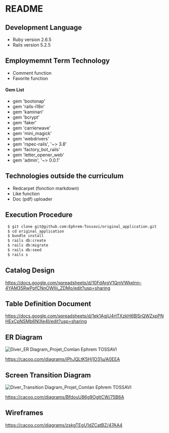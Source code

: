 # README

## Development Language

* Ruby version 2.6.5
* Rails version 5.2.5

## Employmemnt Term Technology

* Comment function
* Favorite function

#### Gem List
* gem 'bootsnap'
* gem 'rails-i18n'
* gem 'kaminari'
* gem 'bcrypt'
* gem 'faker'
* gem 'carrierwave'
* gem 'mini_magick'
* gem 'webdrivers'
* gem 'rspec-rails', '~> 3.8'
* gem 'factory_bot_rails'
* gem 'letter_opener_web'
* gem 'admin', '~> 0.0.1'

## Technologies outside the curriculum

* Redcarpet (fonction markdown)
* Like function
* Doc (pdf) uploader

## Execution Procedure

```bash
 $ git clone git@github.com:Ephrem-Tossavi/original_application.git
 $ cd original_application
 $ bundle install
 $ rails db:create
 $ rails db:migrate
 $ rails db:seed
 $ rails s
```

## Catalog Design

https://docs.google.com/spreadsheets/d/10FdArqV1QmVWkelnn-4YAM35RwPpfCNnOWllii_ZDMo/edit?usp=sharing

## Table Definition Document

https://docs.google.com/spreadsheets/d/1ek1AgjU4rtTXzkH6BlSrQWZxpPNHExCpNSMb6NlXe4I/edit?usp=sharing

## ER Diagram

![Diver_ER Diagram_Projet_Comlan Ephrem TOSSAVI](https://user-images.githubusercontent.com/86933926/136962011-eb8b4a8c-c0cc-41ac-a221-1a330fbf5051.png)

https://cacoo.com/diagrams/iPhJQLtK5Hj1O31u/A0EEA

## Screen Transition Diagram

![Diver_Transition Diagram_Projet_Comlan Ephrem TOSSAVI](https://user-images.githubusercontent.com/86933926/136867483-ecdade12-1f81-46cb-8a50-1a5b01ee11ed.png)

https://cacoo.com/diagrams/BfdouU86g9OgltCW/75B6A

## Wireframes

https://cacoo.com/diagrams/zskgTEgU1dZCatBZ/47AA4
